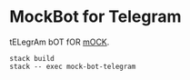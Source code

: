 # MockBot for Telegram

tELegrAm bOT fOR [mOCK](https://git.eisfunke.com/software/mock).

```
stack build
stack -- exec mock-bot-telegram
```
